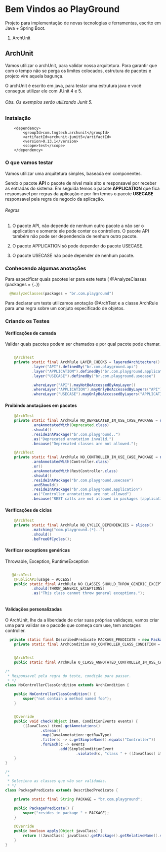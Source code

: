 # Bem Vindos ao PlayGround

Projeto para implementação de novas tecnologias e ferramentas, escrito em Java + Spring Boot.

1. ArchUnit





## ArchUnit

Vamos utilizar o archUnit, para validar nossa arquitetura. Para garantir que com o tempo não se perga os limites colocados, estrutura de pacotes e projeto vire aquela bagunça.

O archUnit é escrito em java, para testar uma estrutura java e você consegue utilizar ele com JUnit 4 e 5.

###### Obs. Os exemplos serão utilizando Junit 5.

### Instalação

		<dependency>
			<groupId>com.tngtech.archunit</groupId>
			<artifactId>archunit-junit5</artifactId>
			<version>0.13.1</version>
			<scope>test</scope>
		</dependency>


### O que vamos testar

Vamos utilizar uma arquitetura simples, baseada em componentes.

Sendo o pacote **API** o pacote de nível mais alto e responsavel por receber as entradas do sistema. Em seguida temos o pacote **APPLICATION** que fica responsavel por regras da aplicação e por fim temos o pacote **USECASE** responsavel pela regra de negocio da aplicação.

###### Regras

1. O pacote API, não depende de nenhum outro pacote a não ser o application e somente ele pode conter os controllers. O pacote API também não pode ser dependencia de nenhum outro pacote.

1. O pacote APPLICATION só pode depender do pacote USECASE.

1. O pacote USECASE não pode depender de nenhum pacote.


### Conhecendo algumas anotações

Para especificar quais pacotes ler para este teste ( @AnalyzeClasses (packages = {..}) 
``` java
  @AnalyzeClasses(packages = "br.com.playground")
```
 Para declarar um teste utilizamos anotação @ArchTest e a classe ArchRule para uma regra sobre um conjuto especificado de objetos.

### Criando os Testes

#### Verificações de camada

Validar quais pacotes podem ser chamados e por qual pacote pode chamar.

``` java

    @ArchTest
    private static final ArchRule LAYER_CHECKS = layeredArchitecture()
            .layer("API").definedBy("br.com.playground.api")
            .layer("APPLICATION").definedBy("br.com.playground.application")
            .layer("USECASE").definedBy("br.com.playground.usecase")

            .whereLayer("API").mayNotBeAccessedByAnyLayer()
            .whereLayer("APPLICATION").mayOnlyBeAccessedByLayers("API")
            .whereLayer("USECASE").mayOnlyBeAccessedByLayers("APPLICATION");

```

#### Proibindo anotaçãoes em pacotes

``` java
    @ArchTest
    private static final ArchRule NO_DEPRECATED_IN_USE_CASE_PACKAGE = noClasses().that()
            .areAnnotatedWith(Deprecated.class)
            .should()
            .resideInAPackage("br.com.playground..")
            .as("Deprecated annotation invalid,")
            .because("Deprecated classes are not allowed.");

    @ArchTest
    private static final ArchRule NO_CONTROLLER_IN_USE_CASE_PACKAGE = noClasses().that()
            .areAnnotatedWith(Controller.class)
            .or()
            .areAnnotatedWith(RestController.class)
            .should()
            .resideInAPackage("br.com.playground.usecase")
            .andShould()
            .resideInAPackage("br.com.playground.application")
            .as("Controller annotations are not allowed")
            .because("REST calls are not allowed in packages [application, usecase]");
```

#### Verificações de ciclos

``` java
    @ArchTest
    private static final ArchRule NO_CYCLIC_DEPENDENCIES = slices()
            .matching("com.playground.(*)..")
            .should()
            .beFreeOfCycles();
```	   

#### Verificar exceptions genéricas

Throwable, Exception, RuntimeException

``` java

   @ArchTest
    @PublicAPI(usage = ACCESS)
    public static final ArchRule NO_CLASSES_SHOULD_THROW_GENERIC_EXCEPTIONS = noClasses()
            .should(THROW_GENERIC_EXCEPTIONS)
            .as("This class cannot throw general exceptions.");
	    
```

#### Validações personalizadas

O ArchUnit, lhe da a liberdade de criar suas próprias validaçes, vamos criar uma para validar se o pacode que começa com use, tem anotaçes controller.

``` java
  private static final DescribedPredicate PACKAGE_PREDICATE = new PackagePredicate();
    private static final ArchCondition NO_CONTROLLER_CLASS_CONDITION = new NoControllerClassCondition();


    @ArchTest
    public static final ArchRule O_CLASS_ANNOTATED_CONTROLLER_IN_USE_CASE =                classes().that(PACKAGE_PREDICATE).should(NO_CONTROLLER_CLASS_CONDITION);

```

``` java
/*
 * Responsavel pela regra do teste, condição para passar.
 * */
class NoControllerClassCondition extends ArchCondition {

    public NoControllerClassCondition() {
        super("not contain a method named foo");
    }


    @Override
    public void check(Object item, ConditionEvents events) {
        ((JavaClass) item).getAnnotations()
                .stream()
                .map(JavaAnnotation::getRawType)
                .filter(c -> c.getSimpleName().equals("Controller"))
                .forEach(c -> events
                        .add(SimpleConditionEvent
                                .violated(c, "class " + ((JavaClass) item).getSimpleName() + " contains a annotation controller")));
    }
}
```

``` java
/*
 *
 * Seleciona as classes que vão ser validadas.
 * */
class PackagePredicate extends DescribedPredicate {

    private static final String PACKAGE = "br.com.playground";

    public PackagePredicate() {
        super("resides in package " + PACKAGE);
    }

    @Override
    public boolean apply(Object javaClass) {
        return ((JavaClass) javaClass).getPackage().getRelativeName().startsWith("use");
    }
}


```
